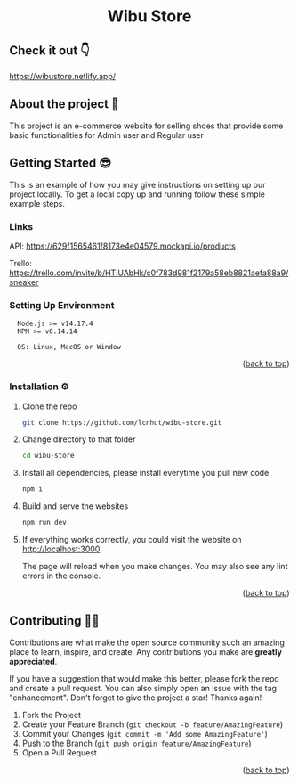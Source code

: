   <h1 align="center">Wibu Store</h1>

## Check it out  👇
https://wibustore.netlify.app/

## About the project 🤡
This project is an e-commerce website for selling shoes that provide some basic functionalities for Admin user and Regular user

## Getting Started  😎
This is an example of how you may give instructions on setting up our project locally.
To get a local copy up and running follow these simple example steps.

### Links
API: https://629f1565461f8173e4e04579.mockapi.io/products

Trello: https://trello.com/invite/b/HTiUAbHk/c0f783d981f2179a58eb8821aefa88a9/sneaker

### Setting Up Environment 
```
  Node.js >= v14.17.4
  NPM >= v6.14.14

  OS: Linux, MacOS or Window
```
<p align="right">(<a href="#top">back to top</a>)</p>

### Installation ⚙️
1. Clone the repo

    ```sh
    git clone https://github.com/lcnhut/wibu-store.git
    ```
    
2. Change directory to that folder

    ```sh
    cd wibu-store
    ```
3. Install all dependencies, please install everytime you pull new code

    ```sh
    npm i
    ```

4. Build and serve the websites

    ```sh
    npm run dev
    ```
4. If everything works correctly, you could visit the website on [http://localhost:3000](http://localhost:3000)
    
    The page will reload when you make changes.
    You may also see any lint errors in the console.

<p align="right">(<a href="#top">back to top</a>)</p>


<!-- ## Usage  👀
Adminstrator user
```
email: admin@gmail.com
password: Admin@123
```

Regular user
```
email: nhut@gmail.com
password: Nhut@123
```

<p align="right">(<a href="#top">back to top</a>)</p> -->


## Contributing  🤜🤛

Contributions are what make the open source community such an amazing place to learn, inspire, and create. Any contributions you make are **greatly appreciated**.

If you have a suggestion that would make this better, please fork the repo and create a pull request. You can also simply open an issue with the tag "enhancement".
Don't forget to give the project a star! Thanks again!

1. Fork the Project
2. Create your Feature Branch (`git checkout -b feature/AmazingFeature`)
3. Commit your Changes (`git commit -m 'Add some AmazingFeature'`)
4. Push to the Branch (`git push origin feature/AmazingFeature`)
5. Open a Pull Request

<p align="right">(<a href="#top">back to top</a>)</p>
